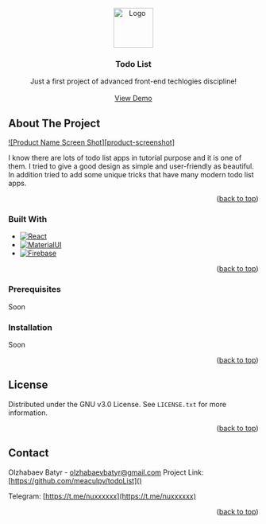 <!-- PROJECT LOGO -->
<br />
<div align="center">
  <a href="https://github.com/othneildrew/Best-README-Template">
    <img src="images/logo.png" alt="Logo" width="80" height="80">
  </a>

  <h3 align="center">Todo List</h3>

  <p align="center">
    Just a first project of advanced front-end techlogies discipline!
    <br />
    <br />
    <a href="https://github.com/othneildrew/Best-README-Template">View Demo</a>
  </p>
</div>



<!-- ABOUT THE PROJECT -->
## About The Project

[![Product Name Screen Shot][product-screenshot]](https://example.com)

I know there are lots of todo list apps in tutorial purpose and it is one of them. I tried to give a good design as simple and user-friendly as beautiful. In addition tried to add some unique tricks that have many modern todo list apps.

<p align="right">(<a href="#readme-top">back to top</a>)</p>



### Built With

* [![React][React.js]][react-url]
* [![MaterialUI][mui.com]][mui-url]
* [![Firebase][firebase.com]][firebase-url]

<p align="right">(<a href="#readme-top">back to top</a>)</p>



### Prerequisites

Soon

### Installation

Soon



<p align="right">(<a href="#readme-top">back to top</a>)</p>



<!-- LICENSE -->
## License

Distributed under the GNU v3.0 License. See `LICENSE.txt` for more information.

<p align="right">(<a href="#readme-top">back to top</a>)</p>



<!-- CONTACT -->
## Contact

Olzhabaev Batyr - olzhabaevbatyr@gmail.com
Project Link: [https://github.com/meaculpv/todoList]()


Telegram: [https://t.me/nuxxxxxx](https://t.me/nuxxxxxx)

<p align="right">(<a href="#readme-top">back to top</a>)</p>


<!-- MARKDOWN LINKS & IMAGES -->
<!-- https://www.markdownguide.org/basic-syntax/#reference-style-links -->
[react-url]: https://reactjs.org
[React.js]: https://img.shields.io/badge/React-20232A?style=for-the-badge&logo=react&logoColor=61DAFB
[mui-url]: https://mui.com
[mui.com]: https://img.shields.io/badge/MaterialUI-081421?style=for-the-badge&logo=mui&logoColor=white
[firebase-url]: https://firebase.google.com 
[firebase.com]: https://img.shields.io/badge/Firebase-yellow?style=for-the-badge&logo=firebase&logoColor=white
[telegram.org]: https://desktop.telegram.org/
[telegram-url]: https://img.shields.io/badge/Telegram-blue?style=for-the-badge&logo=telegram&logoColor=white
